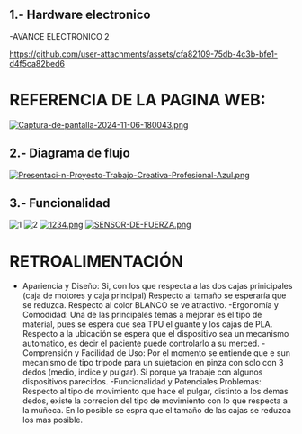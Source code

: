 ## 1.-  Hardware electronico

-AVANCE ELECTRONICO 2

https://github.com/user-attachments/assets/cfa82109-75db-4c3b-bfe1-d4f5ca82bed6

# REFERENCIA DE LA PAGINA WEB:

[![Captura-de-pantalla-2024-11-06-180043.png](https://i.postimg.cc/L4YgX8N2/Captura-de-pantalla-2024-11-06-180043.png)](https://postimg.cc/c6WLkZpb)

## 2.- Diagrama de flujo
[![Presentaci-n-Proyecto-Trabajo-Creativa-Profesional-Azul.png](https://i.postimg.cc/gcVPhx5D/Presentaci-n-Proyecto-Trabajo-Creativa-Profesional-Azul.png)](https://postimg.cc/YjCVKCtG)


## 3.- Funcionalidad
![1](https://github.com/user-attachments/assets/ad3846bd-c6a1-460b-af9d-6a1d808d7dae)
![2](https://github.com/user-attachments/assets/863670a0-08cd-497d-947b-96e8b737c184)
[![1234.png](https://i.postimg.cc/xTsGtnSM/1234.png)](https://postimg.cc/0bwJNgjy)
[![SENSOR-DE-FUERZA.png](https://i.postimg.cc/sgs8ZpRK/SENSOR-DE-FUERZA.png)](https://postimg.cc/6ybzk4qG)

# RETROALIMENTACIÓN

- Apariencia y Diseño:
Si, con los que respecta a las dos cajas prinicipales (caja de motores y caja principal)
Respecto al tamaño se esperaría que se reduzca.
Respecto al color BLANCO se ve atractivo.
-Ergonomía y Comodidad:
Una de las principales temas a mejorar es el tipo de material, pues se espera que sea TPU el guante y los cajas de PLA.
Respecto a la ubicación se espera que el dispositivo sea un mecanismo automatico, es decir el paciente puede controlarlo a su merced.
-Comprensión y Facilidad de Uso:
Por el momento se entiende que e sun mecanismo de tipo tripode para un sujetacion en pinza con solo con 3 dedos (medio, indice y pulgar).
Si porque ya trabaje con algunos dispositivos parecidos.
-Funcionalidad y Potenciales Problemas:
Respecto al tipo de movimiento que hace el pulgar, distinto a los demas dedos, existe la correcion del tipo de movimiento con lo que respecta a la muñeca.
En lo posible se espra que el tamaño de las cajas se reduzca los mas posible.
